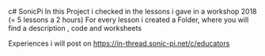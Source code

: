 c# SonicPi
In this Project i checked in the lessons i gave in a workshop 2018 (= 5 lessons a 2 hours)
For every lesson i created a Folder, where you will find a description , code and worksheets

Experiences i will post on https://in-thread.sonic-pi.net/c/educators

